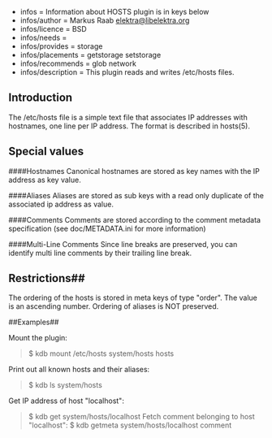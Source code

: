 - infos = Information about HOSTS plugin is in keys below
- infos/author = Markus Raab <elektra@libelektra.org>
- infos/licence = BSD
- infos/needs =
- infos/provides = storage
- infos/placements = getstorage setstorage
- infos/recommends = glob network
- infos/description = This plugin reads and writes /etc/hosts files.


## Introduction ##

The /etc/hosts file is a simple text file that associates IP addresses
with hostnames, one line per IP address. The format is described in hosts(5).

## Special values ##

####Hostnames
Canonical hostnames are stored as key names with the IP address as key
value. 

####Aliases
Aliases are stored as sub keys with a read only duplicate of the
associated ip address as value. 

####Comments
Comments are stored according to the comment metadata specification (see doc/METADATA.ini for more information)

####Multi-Line Comments
Since line breaks are preserved, you can identify multi line comments
by their trailing line break.


## Restrictions##

The ordering of the hosts is stored in meta keys of type "order".
The value is an ascending number. Ordering of aliases is NOT preserved.

##Examples##

Mount the plugin:
>$ kdb mount /etc/hosts system/hosts hosts

Print out all known hosts and their aliases:
>$ kdb ls system/hosts

Get IP address of host "localhost":
>$ kdb get system/hosts/localhost
Fetch comment belonging to host "localhost":
>$ kdb getmeta system/hosts/localhost comment
